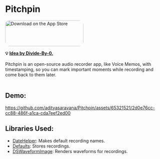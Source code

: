 # Pitchpin

<a href="https://apps.apple.com/us/app/pitchpin/id6471382460" style="display: inline-block; overflow: hidden; border-radius: 13px; width: 250px; height: 83px;"><img src="https://tools.applemediaservices.com/api/badges/download-on-the-app-store/black/en-us?size=250x83&amp;releaseDate=1688515200" alt="Download on the App Store" style="border-radius: 13px; width: 250px; height: 83px;"></a>


<strong>
💡 <a href="https://github.com/Divide-By-0/app-ideas-people-would-use">Idea by Divide-By-0.</a>

</strong>
<br>
<br>
Pitchpin is an open-source audio recorder app, like Voice Memos, with timestamping, so you can mark important moments while recording and come back to them later.
<br>
<br>

## Demo:


https://github.com/adityasaravana/Pitchpin/assets/65321521/2d0e76cc-cc88-486f-a1ca-cda7eef2ed00


## Libraries Used:
- <a href="https://github.com/melvitax/DateHelper">DateHelper</a>: Makes default recording names.
- <a href="https://github.com/sindresorhus/Defaults">Defaults</a>: Stores recordings.
- <a href="https://github.com/dmrschmidt/DSWaveformImage">DSWaveformImage</a>: Renders waveforms for recordings.
